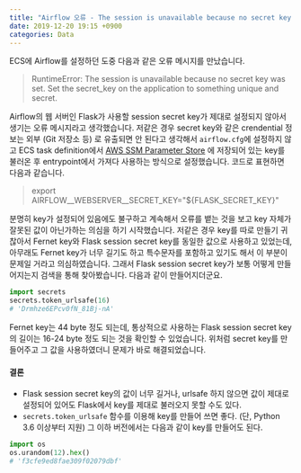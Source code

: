 ```yaml
---
title: "Airflow 오류 - The session is unavailable because no secret key was set"
date: 2019-12-20 19:15 +0900
categories: Data
---
```


ECS에 Airflow를 설정하던 도중 다음과 같은 오류 메시지를 만났습니다.
> RuntimeError: The session is unavailable because no secret key was set. Set the secret_key on the application to something unique and secret.

Airflow의 웹 서버인 Flask가 사용할 session secret key가 제대로 설정되지 않아서 생기는 오류 메시지라고 생각했습니다.
저같은 경우 secret key와 같은 crendential 정보는 외부 (Git 저장소 등) 로 유출되면 안 된다고 생각해서 `airflow.cfg`에
설정하지 않고 ECS task definition에서 [AWS SSM Parameter Store](https://docs.aws.amazon.com/ko_kr/systems-manager/latest/userguide/systems-manager-parameter-store.html)
에 저장되어 있는 key를 불러온 후 entrypoint에서 가져다 사용하는 방식으로 설정했습니다. 코드로 표현하면 다음과 같습니다.

> export AIRFLOW__WEBSERVER__SECRET_KEY="${FLASK_SECRET_KEY}"

분명히 key가 설정되어 있음에도 불구하고 계속해서 오류를 뱉는 것을 보고 key 자체가 잘못된 값이 아닌가하는 의심을 하기
시작했습니다. 저같은 경우 key를 따로 만들기 귀찮아서 Fernet key와 Flask session secret key를 동일한 값으로 사용하고 있었는데,
아무래도 Fernet key가 너무 길기도 하고 특수문자를 포함하고 있기도 해서 이 부분이 문제일 거라고 의심하였습니다. 그래서
Flask session secret key가 보통 어떻게 만들어지는지 검색을 통해 찾아봤습니다. 다음과 같이 만들어지더군요.

```python
import secrets  
secrets.token_urlsafe(16)
# 'Drmhze6EPcv0fN_81Bj-nA'
```  

Fernet key는 44 byte 정도 되는데, 통상적으로 사용하는 Flask session secret key의 길이는 16-24 byte 정도 되는 것을
확인할 수 있었습니다. 위처럼 secret key를 만들어주고 그 값을 사용하였더니 문제가 바로 해결되었습니다.
 
#### 결론
- Flask session secret key의 값이 너무 길거나, urlsafe 하지 않으면 값이 제대로 설정되어 있어도 Flask에서 key를 제대로
불러오지 못할 수도 있다.
- `secrets.token_urlsafe` 함수를 이용해 key를 만들어 쓰면 좋다. (단, Python 3.6 이상부터 지원) 그 이하 버전에서는 다음과 같이
key를 만들어도 된다.
```python
import os
os.urandom(12).hex()
# 'f3cfe9ed8fae309f02079dbf'
```
